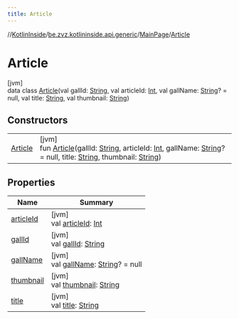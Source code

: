 ```yaml
---
title: Article
---
```

//[KotlinInside](../../../../index.html)/[be.zvz.kotlininside.api.generic](../../index.html)/[MainPage](../index.html)/[Article](index.html)



# Article



[jvm]\
data class [Article](index.html)(val gallId: [String](https://kotlinlang.org/api/latest/jvm/stdlib/kotlin/-string/index.html), val articleId: [Int](https://kotlinlang.org/api/latest/jvm/stdlib/kotlin/-int/index.html), val gallName: [String](https://kotlinlang.org/api/latest/jvm/stdlib/kotlin/-string/index.html)? = null, val title: [String](https://kotlinlang.org/api/latest/jvm/stdlib/kotlin/-string/index.html), val thumbnail: [String](https://kotlinlang.org/api/latest/jvm/stdlib/kotlin/-string/index.html))



## Constructors


| | |
|---|---|
| [Article](-article.html) | [jvm]<br>fun [Article](-article.html)(gallId: [String](https://kotlinlang.org/api/latest/jvm/stdlib/kotlin/-string/index.html), articleId: [Int](https://kotlinlang.org/api/latest/jvm/stdlib/kotlin/-int/index.html), gallName: [String](https://kotlinlang.org/api/latest/jvm/stdlib/kotlin/-string/index.html)? = null, title: [String](https://kotlinlang.org/api/latest/jvm/stdlib/kotlin/-string/index.html), thumbnail: [String](https://kotlinlang.org/api/latest/jvm/stdlib/kotlin/-string/index.html)) |


## Properties


| Name | Summary |
|---|---|
| [articleId](article-id.html) | [jvm]<br>val [articleId](article-id.html): [Int](https://kotlinlang.org/api/latest/jvm/stdlib/kotlin/-int/index.html) |
| [gallId](gall-id.html) | [jvm]<br>val [gallId](gall-id.html): [String](https://kotlinlang.org/api/latest/jvm/stdlib/kotlin/-string/index.html) |
| [gallName](gall-name.html) | [jvm]<br>val [gallName](gall-name.html): [String](https://kotlinlang.org/api/latest/jvm/stdlib/kotlin/-string/index.html)? = null |
| [thumbnail](thumbnail.html) | [jvm]<br>val [thumbnail](thumbnail.html): [String](https://kotlinlang.org/api/latest/jvm/stdlib/kotlin/-string/index.html) |
| [title](title.html) | [jvm]<br>val [title](title.html): [String](https://kotlinlang.org/api/latest/jvm/stdlib/kotlin/-string/index.html) |

